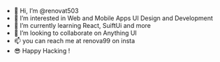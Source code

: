 - 👋 Hi, I’m @renovat503
- 👀 I’m interested in Web and Mobile Apps UI Design and Development
- 🌱 I’m currently learning React, SuiftUi and more
- 💞️ I’m looking to collaborate on Anything UI 
- 📫 you can reach me at renova99 on insta 
- 😎 Happy Hacking !

<!---
renovat503/renovat503 is a ✨ special ✨ repository because its `README.md` (this file) appears on your GitHub profile.
You can click the Preview link to take a look at your changes.
--->
